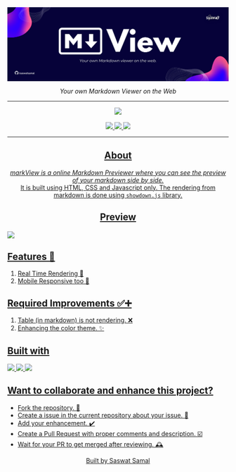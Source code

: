 <img align="center" src="./assets/IMG/hero.png">

<p align="center"><i>Your own Markdown Viewer on the Web</i></p>

<hr>

<p align="center"><a href="https://markview.netlify.app/"/><img src="https://img.shields.io/badge/Visit-Mo%20Tika-orange?style=for-the-badge&logo=google-chrome" /></p>

<p align="center">
<img src="https://img.shields.io/github/languages/code-size/saswatsamal/markview?color=black&logo=python&logoColor=green&style=for-the-badge" />
<img src="https://img.shields.io/github/languages/top/saswatsamal/markview?color=gr&logo=html5&style=for-the-badge" />
<img src="https://img.shields.io/twitter/follow/TweetSaswat?color=blue&logo=twitter&style=for-the-badge" />
</p>

<hr>

<h2 align="center">About</h2>
<p align="center"><i><bold>markView</bold> is a online Markdown Previewer where you can see the preview of your markdown side by side.</i>
  
<br>
 It is built using HTML, CSS and Javascript only. The rendering from markdown is done using <code>showdown.js</code> library.
</p>

<h2 align="center">Preview</h2>

<img align="center" src="https://github.com/saswatsamal/markview/blob/master/assets/GIF/markview-preview.gif">

## Features 🚀
1. Real Time Rendering  🚀
2. Mobile Responsive too 📲

## Required Improvements ✅➕
1. Table (in markdown) is not rendering. ❌
2. Enhancing the color theme. ✨


## Built with
<img src="https://user-images.githubusercontent.com/39031660/118551744-aa3e4480-b77b-11eb-8a9f-5d25de6d1201.png" width=40>
<img src="https://user-images.githubusercontent.com/39031660/118551769-b1655280-b77b-11eb-9c74-aaaba18b09e8.png" width=40>
<img src="https://user-images.githubusercontent.com/39031660/118551776-b4604300-b77b-11eb-925d-6ff621a2b293.png" width=40>


## Want to collaborate and enhance this project?
- Fork the repository. 🍴
- Create a issue in the current repository about your issue. 💭
- Add your enhancement. ✔️
- Create a Pull Request with proper comments and description. ☑️
- Wait for your PR to get merged after reviewing. 🕰️


<p align="center"> Built by Saswat Samal </p>
